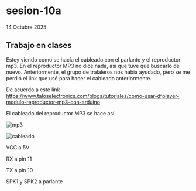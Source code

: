 # sesion-10a

14 Octubre 2025

## Trabajo en clases

Estoy viendo como se hacía el cableado con el parlante y el reproductor mp3. En el reproductor MP3 no dice nada, asi que tuve que buscarlo de nuevo. Anteriormente, el grupo de tralaleros nos habia ayudado, pero se me perdió el link que usé para hacer el cableado anteriormente.

De acuerdo a este link <https://www.taloselectronics.com/blogs/tutoriales/como-usar-dfplayer-modulo-reproductor-mp3-con-arduino>

El cableado del reproductor MP3 se hace así

![mp3](https://cdn.shopify.com/s/files/1/0020/8027/6524/files/MP3-03_480x480.jpg?v=1636866608)

![cableado](https://cdn.shopify.com/s/files/1/0020/8027/6524/files/Diagrama-dfPlayer-Rafa_bb_600x600.png?v=1637000817)

VCC a 5V

RX a pin 11

TX a pin 10

SPK1 y SPK2 a parlante


